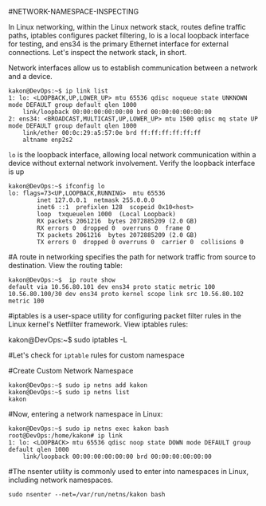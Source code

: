 #NETWORK-NAMESPACE-INSPECTING

<p>In Linux networking, within the Linux network stack, routes define traffic paths, iptables configures packet filtering, lo is a local loopback interface for testing, and ens34 is the primary Ethernet interface for external connections. Let's inspect the network stack, in short.</p>

<p>Network interfaces allow us to establish communication between a network and a device.</p>

```
kakon@DevOps:~$ ip link list
1: lo: <LOOPBACK,UP,LOWER_UP> mtu 65536 qdisc noqueue state UNKNOWN mode DEFAULT group default qlen 1000
    link/loopback 00:00:00:00:00:00 brd 00:00:00:00:00:00
2: ens34: <BROADCAST,MULTICAST,UP,LOWER_UP> mtu 1500 qdisc mq state UP mode DEFAULT group default qlen 1000
    link/ether 00:0c:29:a5:57:0e brd ff:ff:ff:ff:ff:ff
    altname enp2s2
```

`lo` is the loopback interface, allowing local network communication within a device without external network involvement. Verify the loopback interface is up

```
kakon@DevOps:~$ ifconfig lo
lo: flags=73<UP,LOOPBACK,RUNNING>  mtu 65536
        inet 127.0.0.1  netmask 255.0.0.0
        inet6 ::1  prefixlen 128  scopeid 0x10<host>
        loop  txqueuelen 1000  (Local Loopback)
        RX packets 2061216  bytes 2072885209 (2.0 GB)
        RX errors 0  dropped 0  overruns 0  frame 0
        TX packets 2061216  bytes 2072885209 (2.0 GB)
        TX errors 0  dropped 0 overruns 0  carrier 0  collisions 0
```

#A route in networking specifies the path for network traffic from source to destination. View the routing table:

```
kakon@DevOps:~$  ip route show
default via 10.56.80.101 dev ens34 proto static metric 100
10.56.80.100/30 dev ens34 proto kernel scope link src 10.56.80.102 metric 100
```

#iptables is a user-space utility for configuring packet filter rules in the Linux kernel's Netfilter framework. View iptables rules:

kakon@DevOps:~$ sudo iptables -L

#Let's check for `iptable` rules for custom namespace

#Create Custom Network Namespace

```
kakon@DevOps:~$ sudo ip netns add kakon
kakon@DevOps:~$ sudo ip netns list
kakon
```

#Now, entering a network namespace in Linux:

```
kakon@DevOps:~$ sudo ip netns exec kakon bash
root@DevOps:/home/kakon# ip link
1: lo: <LOOPBACK> mtu 65536 qdisc noop state DOWN mode DEFAULT group default qlen 1000
    link/loopback 00:00:00:00:00:00 brd 00:00:00:00:00:00
```

#The nsenter utility is commonly used to enter into namespaces in Linux, including network namespaces.

```
sudo nsenter --net=/var/run/netns/kakon bash
```
